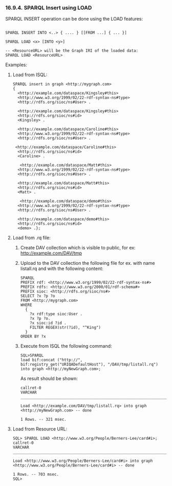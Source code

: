 <div id="rdfinsertmethodsload" class="section">

<div class="titlepage">

<div>

<div>

### 16.9.4. SPARQL Insert using LOAD

</div>

</div>

</div>

SPARQL INSERT operation can be done using the LOAD features:

``` programlisting

SPARQL INSERT INTO <..> { .... } [[FROM ...] { ... }]

SPARQL LOAD <x> [INTO <y>]

-- <ResourceURL> will be the Graph IRI of the loaded data:
SPARQL LOAD <ResourceURL>
```

Examples:

<div class="orderedlist">

1.  Load from ISQL:

    ``` programlisting
    SPARQL insert in graph <http://mygraph.com>
    {
      <http://example.com/dataspace/Kingsley#this>
      <http://www.w3.org/1999/02/22-rdf-syntax-ns#type>
      <http://rdfs.org/sioc/ns#User> .

      <http://example.com/dataspace/Kingsley#this>
      <http://rdfs.org/sioc/ns#id>
      <Kingsley> .

      <http://example.com/dataspace/Caroline#this>
      <http://www.w3.org/1999/02/22-rdf-syntax-ns#type>
      <http://rdfs.org/sioc/ns#User> .

     <http://example.com/dataspace/Caroline#this>
      <http://rdfs.org/sioc/ns#id>
      <Caroline> .

       <http://example.com/dataspace/Matt#this>
      <http://www.w3.org/1999/02/22-rdf-syntax-ns#type>
      <http://rdfs.org/sioc/ns#User> .

      <http://example.com/dataspace/Matt#this>
      <http://rdfs.org/sioc/ns#id>
      <Matt> .

       <http://example.com/dataspace/demo#this>
      <http://www.w3.org/1999/02/22-rdf-syntax-ns#type>
      <http://rdfs.org/sioc/ns#User> .

      <http://example.com/dataspace/demo#this>
      <http://rdfs.org/sioc/ns#id>
      <demo> .};
    ```

2.  Load from .rq file:

    <div class="orderedlist">

    1.  Create DAV collection which is visible to public, for ex:
        http://example.com/DAV/tmp

    2.  Upload to the DAV collection the following file for ex. with
        name listall.rq and with the following content:

        ``` programlisting
        SPARQL
        PREFIX rdf: <http://www.w3.org/1999/02/22-rdf-syntax-ns#>
        PREFIX rdfs: <http://www.w3.org/2000/01/rdf-schema#>
        PREFIX sioc: <http://rdfs.org/sioc/ns#>
        SELECT ?x ?p ?o
        FROM <http://mygraph.com>
        WHERE
          {
            ?x rdf:type sioc:User .
            ?x ?p ?o.
            ?x sioc:id ?id .
            FILTER REGEX(str(?id), "^King")
          }
        ORDER BY ?x
        ```

    3.  Execute from ISQL the following command:

        ``` programlisting
        SQL>SPARQL
        load bif:concat ("http://", bif:registry_get("URIQADefaultHost"), "/DAV/tmp/listall.rq") into graph <http://myNewGraph.com>;
        ```

        As result should be shown:

        ``` programlisting
        callret-0
        VARCHAR
        _______________________________________________________________________________

        Load <http://example.com/DAV/tmp/listall.rq> into graph <http://myNewGraph.com> -- done

        1 Rows. -- 321 msec.
        ```

    </div>

3.  Load from Resource URL:

    ``` programlisting
    SQL> SPARQL LOAD <http://www.w3.org/People/Berners-Lee/card#i>;
    callret-0
    VARCHAR
    _______________________________________________________________________________

    Load <http://www.w3.org/People/Berners-Lee/card#i> into graph <http://www.w3.org/People/Berners-Lee/card#i> -- done

    1 Rows. -- 703 msec.
    SQL>
    ```

</div>

</div>
